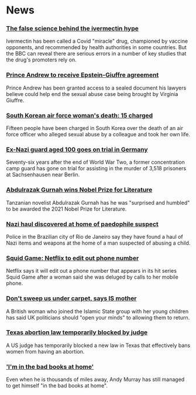 # News
### [The false science behind the ivermectin hype](https://www.bbc.com/news/health-58170809)
Ivermectin has been called a Covid "miracle" drug, championed by vaccine opponents, and recommended by health authorities in some countries. But the BBC can reveal there are serious errors in a number of key studies that the drug's promoters rely on.
### [Prince Andrew to receive Epstein-Giuffre agreement](https://www.bbc.com/news/uk-58823289)
Prince Andrew has been granted access to a sealed document his lawyers believe could help end the sexual abuse case being brought by Virginia Giuffre.
### [South Korean air force woman's death: 15 charged](https://www.bbc.com/news/world-asia-58828258)
Fifteen people have been charged in South Korea over the death of an air force officer who alleged sexual abuse by a colleague and took her own life.
### [Ex-Nazi guard aged 100 goes on trial in Germany](https://www.bbc.com/news/world-europe-58826189)
Seventy-six years after the end of World War Two, a former concentration camp guard has gone on trial for assisting in the murder of 3,518 prisoners at Sachsenhausen near Berlin.
### [Abdulrazak Gurnah wins Nobel Prize for Literature](https://www.bbc.com/news/entertainment-arts-58828947)
Tanzanian novelist Abdulrazak Gurnah has he was "surprised and humbled" to be awarded the 2021 Nobel Prize for Literature.
### [Nazi haul discovered at home of paedophile suspect](https://www.bbc.com/news/world-latin-america-58804648)
Police in the Brazilian city of Rio de Janeiro say they have found a haul of Nazi items and weapons at the home of a man suspected of abusing a child.
### [Squid Game: Netflix to edit out phone number](https://www.bbc.com/news/world-asia-58824544)
Netflix says it will edit out a phone number that appears in its hit series Squid Game after a woman said she was deluged by calls to her mobile phone.
### [Don't sweep us under carpet, says IS mother](https://www.bbc.com/news/uk-58814804)
A British woman who joined the Islamic State group with her young children has said UK politicians should "open your minds" to allowing them to return.
### [Texas abortion law temporarily blocked by judge](https://www.bbc.com/news/world-us-canada-58824668)
A US judge has temporarily blocked a new law in Texas that effectively bans women from having an abortion.
### ['I'm in the bad books at home'](https://www.bbc.com/sport/tennis/58824365)
Even when he is thousands of miles away, Andy Murray has still managed to get himself "in the bad books at home".
